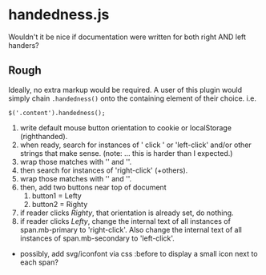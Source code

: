 # handedness.js

Wouldn't it be nice if documentation were written for both right AND left handers?

## Rough

Ideally, no extra markup would be required. A user of this plugin would simply chain `.handedness()` onto the containing element of their choice. i.e.

```
$('.content').handedness();
```

1. write default mouse button orientation to cookie or localStorage (righthanded).
1. when ready, search for instances of ' click ' or 'left-click' and/or other strings that make sense. (note: ... this is harder than I expected.)
1. wrap those matches with '<span class="mb-primary">' and '</span>'.
1. then search for instances of 'right-click' (+others).
1. wrap those matches with '<span class="mb-secondary">' and '</span>'.
1. then, add two buttons near top of document
    1. button1 = Lefty
	1. button2 = Righty
1. if reader clicks _Righty_, that orientation is already set, do nothing.
1. if reader clicks _Lefty_, change the internal text of all instances of span.mb-primary to 'right-click'. Also change the internal text of all instances of span.mb-secondary to 'left-click'.

- possibly, add svg/iconfont via css :before to display a small icon next to each span?
